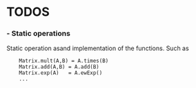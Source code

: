 

# TODOS

### - Static operations
Static operation asand implementation of the functions. Such as 
```
  	Matrix.mult(A,B) = A.times(B)
  	Matrix.add(A,B) = A.add(B)
  	Matrix.exp(A)	= A.ewExp()
  	...
```


